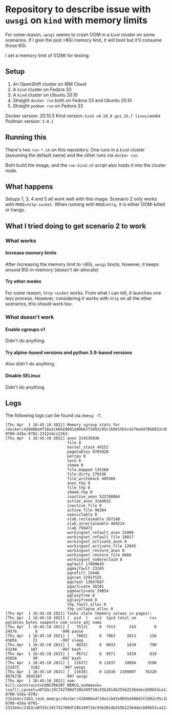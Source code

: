 # Repository to describe issue with `uwsgi` on `kind` with memory limits

For some reason, `uwsgi` seems to crash OOM in a `kind` cluster on some scenarios. If I give the pod >8Gi memory limit, it will boot but it'll consume those 8Gi.

I set a memory limit of 512Mi for testing.

## Setup

1. An OpenShift cluster on IBM Cloud
2. A `kind` cluster on Fedora 33
3. A `kind` cluster on Ubuntu 20.10
4. Straight `docker run` both on Fedora 33 and Ubuntu 20.10
5. Straight `podman run` on Fedora 33

Docker version: 20.10.5
Kind version: `kind v0.10.0 go1.15.7 linux/amd64`
Podman version: `3.0.1`

## Running this

There's two `run-*.sh` on this repository. One runs in a `kind` cluster (assuming the default name) and the other runs via `docker run`.

Both build the image, and the `run-kind.sh` script also loads it into the cluster node.

## What happens

Setups 1, 3, 4 and 5 all work well with this image. Scenario 2 only works with `MODE=http-socket`. When running with `MODE=http`, it is either OOM-killed or hangs.

## What I tried doing to get scenario 2 to work

### What works

#### Increase memory limits

After increasing the memory limit to >8Gi, `uwsgi` boots, however, it keeps around 8Gi in-memory (doesn't de-allocate)

#### Try other modes

For some reason, `http-socket` works. From what I can tell, it launches one less process. However, considering it works with `http` on all the other scenarios, this should work too.

### What doesn't work

#### Enable cgroups v1

Didn't do anything.

#### Try alpine-based versions and python 3.9-based versions

Also didn't do anything.

#### Disable SELinux

Didn't do anything.

## Logs

The following logs can be found via `dmesg -T`:

```
[Thu Apr  1 16:45:10 2021] Memory cgroup stats for /docker/428406e4f18a1cb65e9691d40b63f3d92c95c1b0d15b5c427bed470b6832cd6e/kubelet/kubepods/pod1788d98a-0700-426a-8701-2312e4cc2163:
[Thu Apr  1 16:45:10 2021] anon 314535936
                           file 0
                           kernel_stack 49152
                           pagetables 8785920
                           percpu 0
                           sock 0
                           shmem 0
                           file_mapped 135168
                           file_dirty 270336
                           file_writeback 405504
                           anon_thp 0
                           file_thp 0
                           shmem_thp 0
                           inactive_anon 522788864
                           active_anon 3244032
                           inactive_file 0
                           active_file 98304
                           unevictable 0
                           slab_reclaimable 267248
                           slab_unreclaimable 489224
                           slab 756472
                           workingset_refault_anon 25080
                           workingset_refault_file 28017
                           workingset_activate_anon 0
                           workingset_activate_file 12045
                           workingset_restore_anon 0
                           workingset_restore_file 6666
                           workingset_nodereclaim 0
                           pgfault 17409645
                           pgmajfault 23265
                           pgrefill 32446
                           pgscan 32927525
                           pgsteal 13657687
                           pgactivate 38181
                           pgdeactivate 29054
                           pglazyfree 0
                           pglazyfreed 0
                           thp_fault_alloc 0
                           thp_collapse_alloc 0
[Thu Apr  1 16:45:10 2021] Tasks state (memory values in pages):
[Thu Apr  1 16:45:10 2021] [  pid  ]   uid  tgid total_vm      rss pgtables_bytes swapents oom_score_adj name
[Thu Apr  1 16:45:10 2021] [   7513]     0  7513      243        0    24576        8          -998 pause
[Thu Apr  1 16:45:10 2021] [   7863]     0  7863     1013      156    45056       21          -997 sleep
[Thu Apr  1 16:45:10 2021] [   8033]     0  8033     1439      790    53248      107          -997 bash
[Thu Apr  1 16:45:10 2021] [   9571]     0  9571     1439      818    45056       99          -997 bash
[Thu Apr  1 16:45:10 2021] [  11637]     0 11637    18094     3588   131072     3182          -997 uwsgi
[Thu Apr  1 16:45:10 2021] [  11638]     0 11638  2109807    76320  9076736  1045307          -997 uwsgi
[Thu Apr  1 16:45:10 2021] oom-kill:constraint=CONSTRAINT_MEMCG,nodemask=(null),cpuset=a07d3c191742700df28b349710c93b2014b255b22364decb09b53ca123fa8272,mems_allowed=0,oom_memcg=/docker/428406e4f18a1cb65e9691d40b63f3d92c95c1b0d15b5c427bed470b6832cd6e/kubelet/kubepods/pod1788d98a-0700-426a-8701-2312e4cc2163,task_memcg=/docker/428406e4f18a1cb65e9691d40b63f3d92c95c1b0d15b5c427bed470b6832cd6e/kubelet/kubepods/pod1788d98a-0700-426a-8701-2312e4cc2163/a07d3c191742700df28b349710c93b2014b255b22364decb09b53ca123fa8272,task=uwsgi,pid=11638,uid=0
```
